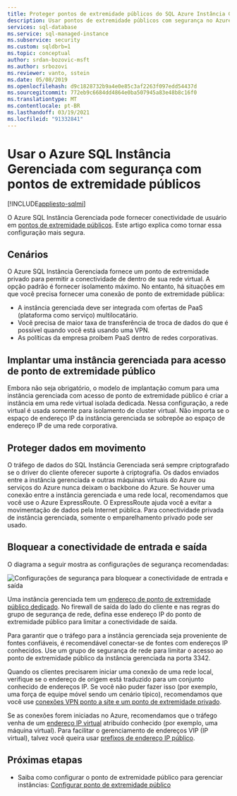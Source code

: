 ```yaml
---
title: Proteger pontos de extremidade públicos do SQL Azure Instância Gerenciada
description: Usar pontos de extremidade públicos com segurança no Azure SQL Instância Gerenciada
services: sql-database
ms.service: sql-managed-instance
ms.subservice: security
ms.custom: sqldbrb=1
ms.topic: conceptual
author: srdan-bozovic-msft
ms.author: srbozovi
ms.reviewer: vanto, sstein
ms.date: 05/08/2019
ms.openlocfilehash: d9c1828732b9a4e0e85c3af2263f097edd54437d
ms.sourcegitcommit: 772eb9c6684dd4864e0ba507945a83e48b8c16f0
ms.translationtype: MT
ms.contentlocale: pt-BR
ms.lasthandoff: 03/19/2021
ms.locfileid: "91332841"
---
```

# <a name="use-azure-sql-managed-instance-securely-with-public-endpoints"></a>Usar o Azure SQL Instância Gerenciada com segurança com pontos de extremidade públicos
[!INCLUDE[appliesto-sqlmi](../includes/appliesto-sqlmi.md)]

O Azure SQL Instância Gerenciada pode fornecer conectividade de usuário em [pontos de extremidade públicos](../../virtual-network/virtual-network-service-endpoints-overview.md). Este artigo explica como tornar essa configuração mais segura.

## <a name="scenarios"></a>Cenários

O Azure SQL Instância Gerenciada fornece um ponto de extremidade privado para permitir a conectividade de dentro de sua rede virtual. A opção padrão é fornecer isolamento máximo. No entanto, há situações em que você precisa fornecer uma conexão de ponto de extremidade pública:

- A instância gerenciada deve ser integrada com ofertas de PaaS (plataforma como serviço) multilocatário.
- Você precisa de maior taxa de transferência de troca de dados do que é possível quando você está usando uma VPN.
- As políticas da empresa proíbem PaaS dentro de redes corporativas.

## <a name="deploy-a-managed-instance-for-public-endpoint-access"></a>Implantar uma instância gerenciada para acesso de ponto de extremidade público

Embora não seja obrigatório, o modelo de implantação comum para uma instância gerenciada com acesso de ponto de extremidade público é criar a instância em uma rede virtual isolada dedicada. Nessa configuração, a rede virtual é usada somente para isolamento de cluster virtual. Não importa se o espaço de endereço IP da instância gerenciada se sobrepõe ao espaço de endereço IP de uma rede corporativa.

## <a name="secure-data-in-motion"></a>Proteger dados em movimento

O tráfego de dados do SQL Instância Gerenciada será sempre criptografado se o driver do cliente oferecer suporte à criptografia. Os dados enviados entre a instância gerenciada e outras máquinas virtuais do Azure ou serviços do Azure nunca deixam o backbone do Azure. Se houver uma conexão entre a instância gerenciada e uma rede local, recomendamos que você use o Azure ExpressRoute. O ExpressRoute ajuda você a evitar a movimentação de dados pela Internet pública. Para conectividade privada de instância gerenciada, somente o emparelhamento privado pode ser usado.

## <a name="lock-down-inbound-and-outbound-connectivity"></a>Bloquear a conectividade de entrada e saída

O diagrama a seguir mostra as configurações de segurança recomendadas:

![Configurações de segurança para bloquear a conectividade de entrada e saída](./media/public-endpoint-overview/managed-instance-vnet.png)

Uma instância gerenciada tem um [endereço de ponto de extremidade público dedicado](management-endpoint-find-ip-address.md). No firewall de saída do lado do cliente e nas regras do grupo de segurança de rede, defina esse endereço IP do ponto de extremidade público para limitar a conectividade de saída.

Para garantir que o tráfego para a instância gerenciada seja proveniente de fontes confiáveis, é recomendável conectar-se de fontes com endereços IP conhecidos. Use um grupo de segurança de rede para limitar o acesso ao ponto de extremidade público da instância gerenciada na porta 3342.

Quando os clientes precisarem iniciar uma conexão de uma rede local, verifique se o endereço de origem está traduzido para um conjunto conhecido de endereços IP. Se você não puder fazer isso (por exemplo, uma força de equipe móvel sendo um cenário típico), recomendamos que você use [conexões VPN ponto a site e um ponto de extremidade privado](point-to-site-p2s-configure.md).

Se as conexões forem iniciadas no Azure, recomendamos que o tráfego venha de um [endereço IP virtual](/previous-versions/azure/virtual-network/virtual-networks-reserved-public-ip) atribuído conhecido (por exemplo, uma máquina virtual). Para facilitar o gerenciamento de endereços VIP (IP virtual), talvez você queira usar [prefixos de endereço IP público](../../virtual-network/public-ip-address-prefix.md).

## <a name="next-steps"></a>Próximas etapas

- Saiba como configurar o ponto de extremidade público para gerenciar instâncias: [Configurar ponto de extremidade público](public-endpoint-configure.md)
